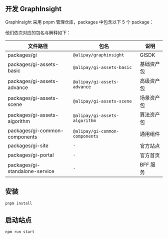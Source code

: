 ## 开发 GraphInsight

GraphInsight 采用 pnpm 管理仓库，packages 中包含以下 5 个 package：

他们依次对应的包名与解释如下：

| 文件路径                       | 包名                           | 说明       |
| ------------------------------ | ------------------------------ | ---------- |
| packages/gi                    | `@alipay/graphinsight`         | GISDK      |
| packages/gi-assets-basic       | `@alipay/gi-assets-basic`      | 基础资产包 |
| packages/gi-assets-advance     | `@alipay/gi-assets-advance`    | 高级资产包 |
| packages/gi-assets-scene       | `@alipay/gi-assets-scene`      | 场景资产包 |
| packages/gi-assets-algorithm   | `@alipay/gi-assets-algorithm`  | 算法资产包 |
| packages/gi-common-components  | `@alipay/gi-common-components` | 通用组件   |
| packages/gi-site               | `-`                            | 官方站点   |
| packages/gi-portal             | `-`                            | 官方首页   |
| packages/gi-standalone-service | `-`                            | BFF 服务   |

## 安装

```bash
pnpm install
```

## 启动站点

```bash
npm run start
```

